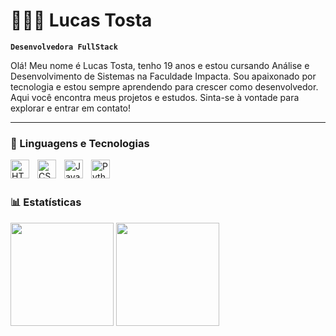 # 👩🏻‍💻 Lucas Tosta

**`Desenvolvedora FullStack`**

Olá! Meu nome é Lucas Tosta, tenho 19 anos e estou cursando Análise e Desenvolvimento de Sistemas na Faculdade Impacta.
Sou apaixonado por tecnologia e estou sempre aprendendo para crescer como desenvolvedor.
Aqui você encontra meus projetos e estudos. Sinta-se à vontade para explorar e entrar em contato!

---

### 🤖 Linguagens e Tecnologias

<img 
    align="left" 
    alt="HTML"
    title="HTML" 
    width="30px" 
    style="padding-right: 10px;" 
    src="https://cdn.jsdelivr.net/gh/devicons/devicon@latest/icons/html5/html5-original.svg" 
/>
<img 
    align="left" 
    alt="CSS" 
    title="CSS"
    width="30px" 
    style="padding-right: 10px;" 
    src="https://cdn.jsdelivr.net/gh/devicons/devicon@latest/icons/css3/css3-original.svg" 
/>
<img 
    align="left" 
    alt="JavaScript" 
    title="JavaScript"
    width="30px" 
    style="padding-right: 10px;" 
    src="https://cdn.jsdelivr.net/gh/devicons/devicon@latest/icons/javascript/javascript-original.svg" 
/>
<img 
    align="left" 
    alt="Python" 
    title="Python"
    width="30px" 
    style="padding-right: 10px;" 
    src="https://cdn.jsdelivr.net/gh/devicons/devicon@latest/icons/python/python-original.svg" 
/>

<br/>
<br/>

### 📊 Estatísticas

<div>
 <img height="165em" src="https://github-readme-stats.vercel.app/apiusername=LucasbnTosta&show_icons=true&theme=dark&include_all_commits=true&count=true&count_private=true"/>
     <img height="165em" src="https://github-readme-stats.vercel.app/api/top-langs/?username=LucasbnTosta&layout=compact&langs_count=16&theme=dark"/>
</div>
